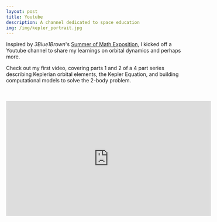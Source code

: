 ```yaml
---
layout: post
title: Youtube
description: A channel dedicated to space education
img: /img/kepler_portrait.jpg
---
```

<div>
Inspired by <i>3Blue1Brown</i>'s <a href="https://3blue1brown.com/blog/some1">Summer of Math Exposition</a>, I kicked off a Youtube channel to share my learnings on orbital dynamics and perhaps more.

Check out my first video, covering parts 1 and 2 of a 4 part series describing Keplerian orbital elements, the Kepler Equation, and building computational models to solve the 2-body problem.
</div>
<br/>
<br/>
<div style="text-align:center">
    <iframe width="560" height="315" src="https://www.youtube.com/embed/y8RVdK416Pg" title="YouTube video player" frameborder="0" allow="accelerometer; autoplay; clipboard-write; encrypted-media; gyroscope; picture-in-picture" allowfullscreen></iframe>
</div>

